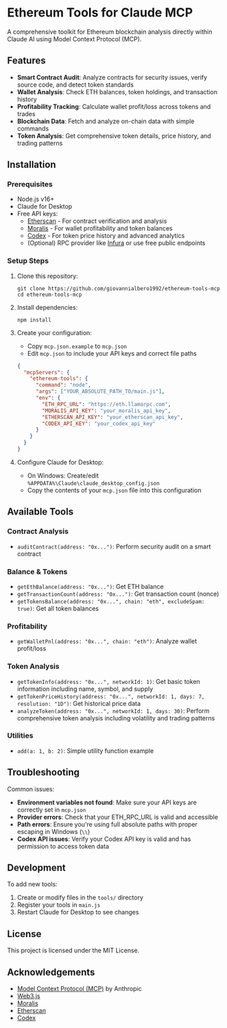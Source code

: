 # Ethereum Tools for Claude MCP

A comprehensive toolkit for Ethereum blockchain analysis directly within Claude AI using Model Context Protocol (MCP).

## Features

- **Smart Contract Audit**: Analyze contracts for security issues, verify source code, and detect token standards
- **Wallet Analysis**: Check ETH balances, token holdings, and transaction history
- **Profitability Tracking**: Calculate wallet profit/loss across tokens and trades
- **Blockchain Data**: Fetch and analyze on-chain data with simple commands
- **Token Analysis**: Get comprehensive token details, price history, and trading patterns

## Installation

### Prerequisites
- Node.js v16+
- Claude for Desktop
- Free API keys:
  - [Etherscan](https://etherscan.io/apis) - For contract verification and analysis
  - [Moralis](https://moralis.io/) - For wallet profitability and token balances
  - [Codex](https://codex.io/) - For token price history and advanced analytics
  - (Optional) RPC provider like [Infura](https://infura.io/) or use free public endpoints

### Setup Steps

1. Clone this repository:
   ```
   git clone https://github.com/giovannialbero1992/ethereum-tools-mcp
   cd ethereum-tools-mcp
   ```

2. Install dependencies:
   ```
   npm install
   ```

3. Create your configuration:
   - Copy `mcp.json.example` to `mcp.json`
   - Edit `mcp.json` to include your API keys and correct file paths

   ```json
   {
     "mcpServers": {
       "ethereum-tools": {
         "command": "node",
         "args": ["YOUR_ABSOLUTE_PATH_TO/main.js"],
         "env": {
           "ETH_RPC_URL": "https://eth.llamarpc.com",
           "MORALIS_API_KEY": "your_moralis_api_key",
           "ETHERSCAN_API_KEY": "your_etherscan_api_key",
           "CODEX_API_KEY": "your_codex_api_key"
         }
       }
     }
   }
   ```

4. Configure Claude for Desktop:
   - On Windows: Create/edit `%APPDATA%\Claude\claude_desktop_config.json`
   - Copy the contents of your `mcp.json` file into this configuration

## Available Tools

### Contract Analysis
- `auditContract(address: "0x...")`: Perform security audit on a smart contract

### Balance & Tokens
- `getEthBalance(address: "0x...")`: Get ETH balance
- `getTransactionCount(address: "0x...")`: Get transaction count (nonce)
- `getTokensBalance(address: "0x...", chain: "eth", excludeSpam: true)`: Get all token balances

### Profitability
- `getWalletPnl(address: "0x...", chain: "eth")`: Analyze wallet profit/loss

### Token Analysis
- `getTokenInfo(address: "0x...", networkId: 1)`: Get basic token information including name, symbol, and supply
- `getTokenPriceHistory(address: "0x...", networkId: 1, days: 7, resolution: "1D")`: Get historical price data
- `analyzeToken(address: "0x...", networkId: 1, days: 30)`: Perform comprehensive token analysis including volatility and trading patterns

### Utilities
- `add(a: 1, b: 2)`: Simple utility function example

## Troubleshooting

Common issues:
- **Environment variables not found**: Make sure your API keys are correctly set in `mcp.json`
- **Provider errors**: Check that your ETH_RPC_URL is valid and accessible
- **Path errors**: Ensure you're using full absolute paths with proper escaping in Windows (`\\`)
- **Codex API issues**: Verify your Codex API key is valid and has permission to access token data

## Development

To add new tools:
1. Create or modify files in the `tools/` directory
2. Register your tools in `main.js`
3. Restart Claude for Desktop to see changes

## License

This project is licensed under the MIT License.

## Acknowledgements

- [Model Context Protocol (MCP)](https://docs.anthropic.com/claude/docs/claude-for-desktop-model-context-protocol) by Anthropic
- [Web3.js](https://web3js.org/)
- [Moralis](https://moralis.io/)
- [Etherscan](https://etherscan.io/)
- [Codex](https://codex.io/)

